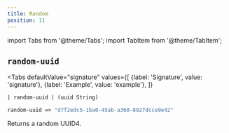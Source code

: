 ```yaml
---
title: Random
position: 11
---
```


import Tabs from '@theme/Tabs';
import TabItem from '@theme/TabItem';

## `random-uuid`

<Tabs
  defaultValue="signature"
  values={[
    {label: 'Signature', value: 'signature'},
    {label: 'Example', value: 'example'},
  ]}
>

<TabItem value="signature">

```clojure
| random-uuid | (uuid String)
```

</TabItem>

<TabItem value="example">

```clojure
random-uuid => "d7f2edc5-1ba0-45ab-a360-8927dcce9e42"
```

</TabItem>

</Tabs>

Returns a random UUID4.
